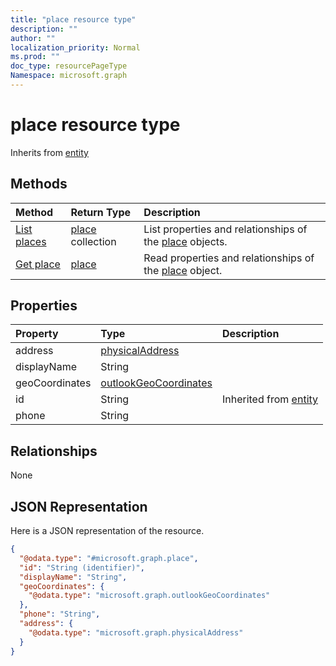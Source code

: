 ```yaml
---
title: "place resource type"
description: ""
author: ""
localization_priority: Normal
ms.prod: ""
doc_type: resourcePageType
Namespace: microsoft.graph
---
```



# place resource type




Inherits from [entity](../resources/entity.md)

## Methods
|Method|Return Type|Description|
|:---|:---|:---|
|[List places](../api/place-list.md)|[place](../resources/place.md) collection|List properties and relationships of the [place](../resources/place.md) objects.|
|[Get place](../api/place-get.md)|[place](../resources/place.md)|Read properties and relationships of the [place](../resources/place.md) object.|

## Properties
|Property|Type|Description|
|:---|:---|:---|
|address|[physicalAddress](../resources/physicalAddress.md)||
|displayName|String||
|geoCoordinates|[outlookGeoCoordinates](../resources/outlookGeoCoordinates.md)||
|id|String| Inherited from [entity](../resources/entity.md)|
|phone|String||

## Relationships
None

## JSON Representation
Here is a JSON representation of the resource.
<!-- {
  "blockType": "resource",
  "keyProperty": "id",
  "@odata.type": "microsoft.graph.place",
  "baseType": "microsoft.graph.entity",
  "openType": false
}
-->
``` json
{
  "@odata.type": "#microsoft.graph.place",
  "id": "String (identifier)",
  "displayName": "String",
  "geoCoordinates": {
    "@odata.type": "microsoft.graph.outlookGeoCoordinates"
  },
  "phone": "String",
  "address": {
    "@odata.type": "microsoft.graph.physicalAddress"
  }
}
```

